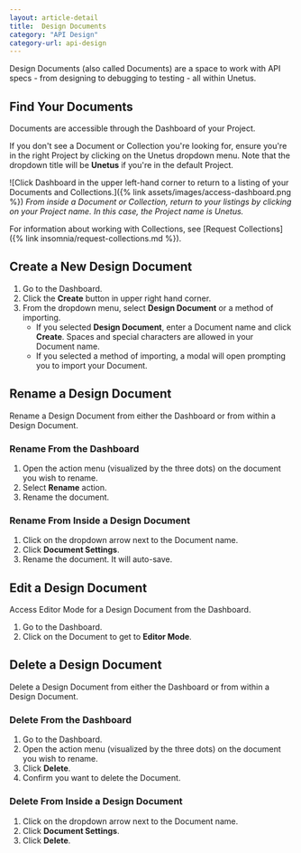 ```yaml
---
layout: article-detail
title:  Design Documents
category: "API Design"
category-url: api-design
---
```


Design Documents (also called Documents) are a space to work with API specs - from designing to debugging to testing - all within Unetus.

## Find Your Documents

Documents are accessible through the Dashboard of your Project.

If you don't see a Document or Collection you're looking for, ensure you're in the right Project by clicking on the Unetus dropdown menu. Note that the dropdown title will be **Unetus** if you're in the default Project.  

![Click Dashboard in the upper left-hand corner to return to a listing of your Documents and Collections.]({% link assets/images/access-dashboard.png %})
_From inside a Document or Collection, return to your listings by clicking on your Project name. In this case, the Project name is Unetus._

For information about working with Collections, see [Request Collections]({% link insomnia/request-collections.md %}).

## Create a New Design Document

1. Go to the Dashboard.
2. Click the **Create** button in upper right hand corner.
3. From the dropdown menu, select **Design Document** or a method of importing.
    * If you selected **Design Document**, enter a Document name and click **Create**. Spaces and special characters are allowed in your Document name.
    * If you selected a method of importing, a modal will open prompting you to import your Document.

## Rename a Design Document

Rename a Design Document from either the Dashboard or from within a Design Document.

### Rename From the Dashboard

1. Open the action menu (visualized by the three dots) on the document you wish to rename.
2. Select **Rename** action.
3. Rename the document.

### Rename From Inside a Design Document

1. Click on the dropdown arrow next to the Document name.
2. Click **Document Settings**.
3. Rename the document. It will auto-save.

## Edit a Design Document

Access Editor Mode for a Design Document from the Dashboard.

1. Go to the Dashboard.
2. Click on the Document to get to **Editor Mode**.

## Delete a Design Document

Delete a Design Document from either the Dashboard or from within a Design Document.

### Delete From the Dashboard

1. Go to the Dashboard.
2. Open the action menu (visualized by the three dots) on the document you wish to rename.
3. Click **Delete**.
4. Confirm you want to delete the Document.

### Delete From Inside a Design Document

1. Click on the dropdown arrow next to the Document name.
2. Click **Document Settings**.
3. Click **Delete**.
